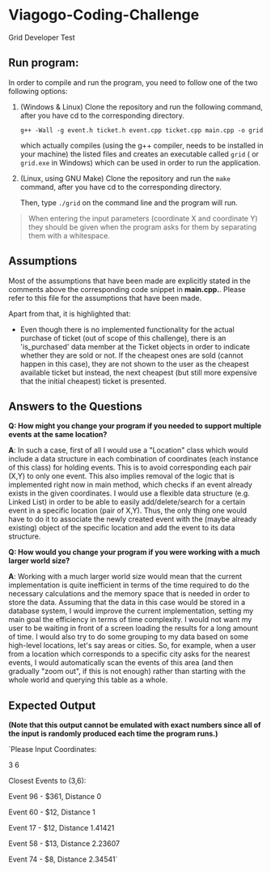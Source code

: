 # Viagogo-Coding-Challenge
Grid Developer Test

## Run program:

In order to compile and run the program, you need to follow one of the two following options:

1. (Windows & Linux) Clone the repository and run the following command, after you have cd to the corresponding directory.

   `g++ -Wall -g event.h ticket.h event.cpp ticket.cpp main.cpp -o grid`


   which actually compiles (using the g++ compiler, needs to be installed in your machine) the listed files and creates an executable called `grid` ( or `grid.exe` in Windows) which can be used in order to run the application.

2. (Linux, using GNU Make) Clone the repository and run the `make` command, after you have cd to the corresponding directory.

   Then, type `./grid` on the command line and the program will run.

>When entering the input parameters (coordinate X and coordinate Y) they should be given when the program asks for them by separating them with a whitespace.

## Assumptions

Most of the assumptions that have been made are explicitly stated in the comments above the corresponding code snippet in **main.cpp.**. Please refer to this file for the assumptions that have been made.

Apart from that, it is highlighted that:

* Even though there is no implemented functionality for the actual purchase of ticket (out of scope of this challenge), there is an 'is_purchased' data member at the Ticket objects in order to indicate whether they are sold or not. If the cheapest ones are sold (cannot happen in this case), they are not shown to the user as the cheapest available ticket but instead, the next cheapest (but still more expensive that the initial cheapest) ticket is presented.

## Answers to the Questions

**Q: How might you change your program if you needed to support multiple events at the same location?**


**A**: In such a case, first of all I would use a "Location" class which would include a data structure in each combination of coordinates (each instance of this class) for holding events. This is to avoid corresponding each pair (X,Y) to only one event. This also implies removal of the logic that is implemented right now in main method, which checks if an event already exists in the given coordinates. I would use a flexible data structure (e.g. Linked List) in order to be able to easily add/delete/search for a certain event in a specific location (pair of X,Y). Thus, the only thing one would have to do it to associate the newly created event with the (maybe already existing) object of the specific location and add the event to its data structure.

**Q: How would you change your program if you were working with a much larger world size?**


**A**: Working with a much larger world size would mean that the current implementation is quite inefficient in terms of the time required to do the necessary calculations and the memory space that is needed in order to store the data. Assuming that the data in this case would be stored in a database system, I would improve the current implementation, setting my main goal the efficiency in terms of time complexity. I would not want my user to be waiting in front of a screen loading the results for a long amount of time. I would also try to do some grouping to my data based on some high-level locations, let's say areas or cities. So, for example, when a user from a location which corresponds to a specific city asks for the nearest events, I would automatically scan the events of this area (and then gradually "zoom out", if this is not enough) rather than starting with the whole world and querying this table as a whole.

## Expected Output

**(Note that this output cannot be emulated with exact numbers since all of the input is randomly produced each time the program runs.)**

`Please Input Coordinates:

3 6

Closest Events to (3,6):

Event 96 - $361, Distance 0

Event 60 - $12, Distance 1

Event 17 - $12, Distance 1.41421

Event 58 - $13, Distance 2.23607

Event 74 - $8, Distance 2.34541`
